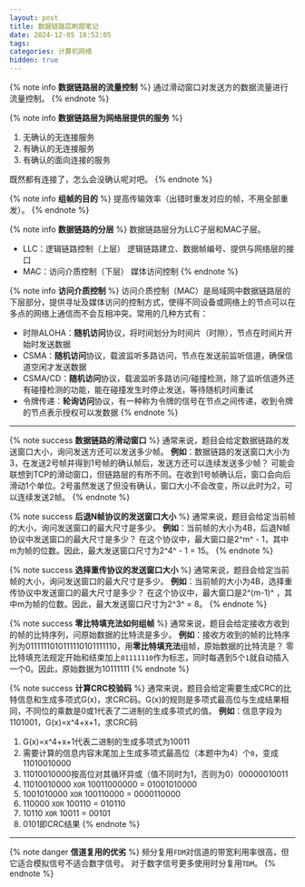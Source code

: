 ```yaml
---
layout: post
title: 数据链路层刷题笔记
date: 2024-12-05 18:52:05
tags:
categories: 计算机网络
hidden: true
---
```


{% note info **数据链路层的流量控制** %}
通过滑动窗口对发送方的数据流量进行流量控制。
{% endnote %}

{% note info **数据链路层为网络层提供的服务** %}
1. 无确认的无连接服务
2. 有确认的无连接服务
3. 有确认的面向连接的服务

既然都有连接了，怎么会没确认呢对吧。
{% endnote %}

{% note info **组帧的目的** %}
提高传输效率（出错时重发对应的帧，不用全部重发）。
{% endnote %}

{% note info **数据链路的分层** %}
数据链路层分为LLC子层和MAC子层。
- LLC：逻辑链路控制（上层）
    逻辑链路建立、数据帧编号、提供与网络层的接口
- MAC：访问介质控制（下层）
    媒体访问控制
{% endnote %}

{% note info **访问介质控制** %}
访问介质控制（MAC）是局域网中数据链路层的下层部分，提供寻址及媒体访问的控制方式，使得不同设备或网络上的节点可以在多点的网络上通信而不会互相冲突。常用的几种方式有：
- 时隙ALOHA：**随机访问**协议，将时间划分为时间片（时隙），节点在时间片开始时发送数据
- CSMA：**随机访问**协议，载波监听多路访问，节点在发送前监听信道，确保信道空闲才发送数据
- CSMA/CD：**随机访问**协议，载波监听多路访问/碰撞检测，除了监听信道外还有碰撞检测的功能，能在碰撞发生时停止发送，等待随机时间重试
- 令牌传递：**轮询访问**协议，有一种称为令牌的信号在节点之间传递，收到令牌的节点表示授权可以发数据
{% endnote %}

---

{% note success **数据链路的滑动窗口** %}
通常来说，题目会给定数据链路的发送窗口大小，询问发送方还可以发送多少帧。
**例如**：数据链路的发送窗口大小为3，在发送2号帧并得到1号帧的确认帧后，发送方还可以连续发送多少帧？
可能会联想到TCP的滑动窗口，但链路层的有所不同。在收到1号帧确认后，窗口会向后滑动1个单位。2号虽然发送了但没有确认，窗口大小不会改变，所以此时为2，可以连续发送2帧。
{% endnote %}

{% note success **后退N帧协议的发送窗口大小** %}
通常来说，题目会给定当前帧的大小，询问发送窗口的最大尺寸是多少。
**例如**：当前帧的大小为4B，后退N帧协议中发送窗口的最大尺寸是多少？
在这个协议中，最大窗口是2^m^ - 1，其中m为帧的位数。因此，最大发送窗口尺寸为2^4^ - 1 = 15。
{% endnote %}

{% note success **选择重传协议的发送窗口大小** %}
通常来说，题目会给定当前帧的大小，询问发送窗口的最大尺寸是多少。
**例如**：当前帧的大小为4B，选择重传协议中发送窗口的最大尺寸是多少？
在这个协议中，最大窗口是2^(m-1)^ ，其中m为帧的位数。因此，最大发送窗口尺寸为2^3^ = 8。
{% endnote %}

{% note success **零比特填充法如何组帧** %}
通常来说，题目会给定接收方收到的帧的比特序列，问原始数据的比特流是多少。
**例如**：接收方收到的帧的比特序列为0111111010111110101111110，用**零比特填充法**组帧，原始数据的比特流是？
零比特填充法规定开始和结束加上`01111110`作为标志，同时每遇到5个`1`就自动插入一个0。因此，原始数据为10111111
{% endnote %}

{% note success **计算CRC校验码** %}
通常来说，题目会给定需要生成CRC的比特信息和生成多项式G(x)，求CRC码。G(x)的规则是多项式最高位与生成结果相同，不同位的乘数是0或1代表了二进制的生成多项式的值。
**例如**：信息字段为1101001，G(x)=x^4+x+1，求CRC码
1. G(x)=x^4+x+1代表二进制的生成多项式为10011
2. 需要计算的信息内容末尾加上生成多项式最高位（本题中为4）个`0`，变成11010010000
3. 11010010000按高位对其循环异或（值不同时为1，否则为0）00000010011
4. 11010010000 `XOR` 10011000000 = 01001010000
5. 1001010000 `XOR` 100110000 = 0000110000
6. 110000 `XOR` 100110 = 010110
7. 10110 `XOR` 10011 = 00101
8. 0101即CRC结果
{% endnote %}

---

{% note danger **信道复用的优劣** %}
频分复用`FDM`对信道的带宽利用率很高，但它适合模拟信号不适合数字信号。
对于数字信号更多使用时分复用`TDM`。
{% endnote %}
